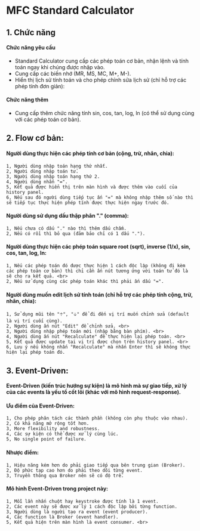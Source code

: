 # MFC Standard Calculator

## 1. Chức năng

#### Chức năng yêu cầu
- Standard Calculator cung cấp các phép toán cơ bản, nhận lệnh và tính toán ngay khi chúng được nhập vào.
- Cung cấp các biến nhớ (MR, MS, MC, M+, M-).
- Hiển thị lịch sử tính toán và cho phép chỉnh sửa lịch sử (chỉ hỗ trợ các phép tính đơn giản): <br>

#### Chức năng thêm
- Cung cấp thêm chức năng tính sin, cos, tan, log, ln (có thể sử dụng cùng với các phép toán cơ bản).

## 2. Flow cơ bản:

#### Người dùng thực hiện các phép tính cơ bản (cộng, trừ, nhân, chia): 
    1, Người dùng nhập toán hạng thứ nhất. 
    2, Người dùng nhập toán tử. 
    3, Người dùng nhập toán hạng thứ 2. 
    4, Người dùng nhấn "=". 
    5, Kết quả được hiển thị trên màn hình và được thêm vào cuối của history panel. 
    6, Nếu sau đó người dùng tiếp tục ấn "=" mà không nhập thêm số nào thì sẽ tiếp tục thực hiện phép tính được thực hiện ngay trước đó.

#### Người dùng sử dụng dấu thập phân "." (comma): 
    1, Nếu chưa có dấu "." nào thì thêm dấu chấm. 
    2, Nếu có rồi thì bỏ qua (đảm bảo chỉ có 1 dấu ".").

#### Người dùng thực hiện các phép toán square root (sqrt), inverse (1/x), sin, cos, tan, log, ln: 
    1, Nếu các phép toán đó được thực hiện 1 cách độc lập (không đi kèm các phép toán cơ bản) thì chỉ cần ấn nút tương ứng với toán tử đó là sẽ cho ra kết quả. <br>
    2, Nếu sử dụng cùng các phép toán khác thì phải ấn dấu "=".

#### Người dùng muốn edit lịch sử tính toán (chỉ hỗ trợ các phép tính cộng, trừ, nhân, chia): 
    1, Sử dụng mũi tên "🡡", "🡣" để đi đến vị trí muốn chỉnh sửa (default là vị trí cuối cùng). 
    2, Người dùng ấn nút "Edit" để chỉnh sửa. <br>
    3, Người dùng nhập phép toán mới (nhập bằng bàn phím). <br>
    4, Người dùng ấn nút "Recalculate" để thực hiện lại phép toán. <br>
    5, Kết quả được update tại vị trí được chọn trên history panel. <br>
    6, Lưu ý nếu không nhấn "Recalculate" mà nhấn Enter thì sẽ không thực hiện lại phép toán đó.

## 3. Event-Driven:

#### Event-Driven (kiến trúc hướng sự kiện) là mô hình mà sự giao tiếp, xử lý của các events là yếu tố cốt lõi (khác với mô hình request-response).

#### Ưu điểm của Event-Driven: 
    1, Cho phép phân tách các thành phần (không còn phụ thuộc vào nhau). 
    2, Có khả năng mở rộng tốt hơn. 
    3, More flexibility and robustness. 
    4, Các sự kiện có thể được xử lý cùng lúc. 
    5, No single point of failure.

#### Nhược điểm: 
    1, Hiệu năng kém hơn do phải giao tiếp qua bên trung gian (Broker). 
    2, Độ phức tạp cao hơn do phải theo dõi từng event. 
    3, Truyền thông qua Broker nên sẽ có độ trễ.

#### Mô hình Event-Driven trong project này: 
    1, Mỗi lần nhấn chuột hay keystroke được tính là 1 event. 
    2, Các event này sẽ được xử lý 1 cách độc lập bởi từng function. 
    3, Người dùng là người tạo ra event (event producer). 
    4, Các function là Broker (event handler). 
    5, Kết quả hiện trên màn hình là event consumer. <br>

 
